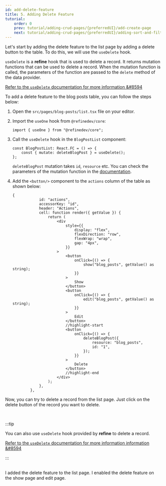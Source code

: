 ```yaml
---
id: add-delete-feature
title: 5. Adding Delete Feature
tutorial:
    order: 0
    prev: tutorial/adding-crud-pages/{preferredUI}/add-create-page
    next: tutorial/adding-crud-pages/{preferredUI}/adding-sort-and-filters
---
```


Let's start by adding the delete feature to the list page by adding a delete button to the table. To do this, we will use the `useDelete` hook.

`useDelete` is a **refine** hook that is used to delete a record. It returns mutation functions that can be used to delete a record. When the mutation function is called, the parameters of the function are passed to the `delete` method of the data provider.

[Refer to the `useDelete` documentation for more information &#8594](/docs/api-reference/core/hooks/data/useDelete/)

To add a delete feature to the blog posts table, you can follow the steps below:

1. Open the `src/pages/blog-posts/list.tsx` file on your editor.

2. Import the `useOne` hook from `@refinedev/core`:

    ```tsx
    import { useOne } from "@refinedev/core";
    ```

3. Call the `useDelete` hook in the `BlogPostList` component:

    ```tsx
    const BlogPostList: React.FC = () => {
        const { mutate: deleteBlogPost } = useDelete();
    };
    ```

    `deleteBlogPost` mutation takes `id`, `resource` etc. You can check the parameters of the mutation function in the [documentation](/docs/api-reference/core/hooks/data/useDelete/#properties).

4. Add the `<button/>` component to the `actions` column of the table as shown below:

    ```tsx
    {
                id: "actions",
                accessorKey: "id",
                header: "Actions",
                cell: function render({ getValue }) {
                    return (
                        <div
                            style={{
                                display: "flex",
                                flexDirection: "row",
                                flexWrap: "wrap",
                                gap: "4px",
                            }}
                        >
                            <button
                                onClick={() => {
                                    show("blog_posts", getValue() as string);
                                }}
                            >
                                Show
                            </button>
                            <button
                                onClick={() => {
                                    edit("blog_posts", getValue() as string);
                                }}
                            >
                                Edit
                            </button>
                            //highlight-start
                            <button
                                onClick={() => {
                                    deleteBlogPost({
                                        resource: "blog_posts",
                                        id: "1",
                                    });
                                }}
                            >
                                Delete
                            </button>
                            //highlight-end
                        </div>
                    );
                },
            },
    ```

Now, you can try to delete a record from the list page. Just click on the delete button of the record you want to delete.

<br/>

:::tip

You can also use `useDelete` hook provided by **refine** to delete a record.

[Refer to the `useDelete` documentation for more information information &#8594](/docs/api-reference/core/hooks/data/useDelete/)

:::

<br/>

<Checklist>

<ChecklistItem id="add-delete-feature-headless">
I added the delete feature to the list page.
</ChecklistItem>
<ChecklistItem id="add-delete-feature-headless-2">
I enabled the delete feature on the show page and edit page.
</ChecklistItem>

</Checklist>
